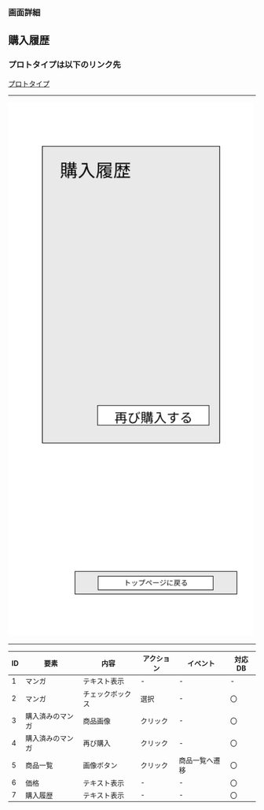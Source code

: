 ### 画面詳細
## 購入履歴
### プロトタイプは以下のリンク先
[プロトタイプ](https://www.figma.com/file/1qrEKi7iktAY3U27hFIezf/Untitled?node-id=0%3A1)
*****
<img src="../img/購入履歴.png" width="500">

*****

| ID | 要素 | 内容 | アクション | イベント | 対応DB |
|----|------|------|-----------|----------|--------|
|1   |マンガ|テキスト表示|-     |-        |-       |
|2   |マンガ|チェックボックス|選択|-      |〇      |
|3   |購入済みのマンガ|商品画像|クリック|- |〇      |
|4   |購入済みのマンガ|再び購入|クリック|- |〇      |
|5   |商品一覧|画像ボタン|クリック|商品一覧へ遷移|〇|
|6   |価格|テキスト表示|-        |-        |〇      |
|7   |購入履歴|テキスト表示|-     |-      |〇      |
